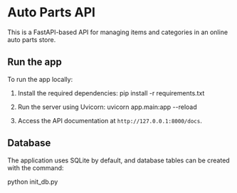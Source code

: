 # Auto Parts API

This is a FastAPI-based API for managing items and categories in an online auto parts store.

## Run the app

To run the app locally:

1. Install the required dependencies:
pip install -r requirements.txt

2. Run the server using Uvicorn:
uvicorn app.main:app --reload

3. Access the API documentation at `http://127.0.0.1:8000/docs`.

## Database

The application uses SQLite by default, and database tables can be created with the command:

python init_db.py
